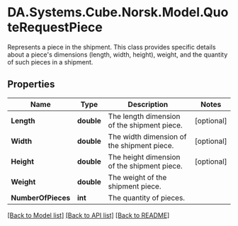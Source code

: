 # DA.Systems.Cube.Norsk.Model.QuoteRequestPiece
Represents a piece in the shipment. This class provides specific details about a piece's dimensions (length, width, height), weight, and the quantity of such pieces in a shipment.

## Properties

Name | Type | Description | Notes
------------ | ------------- | ------------- | -------------
**Length** | **double** | The length dimension of the shipment piece. | [optional] 
**Width** | **double** | The width dimension of the shipment piece. | [optional] 
**Height** | **double** | The height dimension of the shipment piece. | [optional] 
**Weight** | **double** | The weight of the shipment piece. | 
**NumberOfPieces** | **int** | The quantity of pieces. | 

[[Back to Model list]](../README.md#documentation-for-models) [[Back to API list]](../README.md#documentation-for-api-endpoints) [[Back to README]](../README.md)


